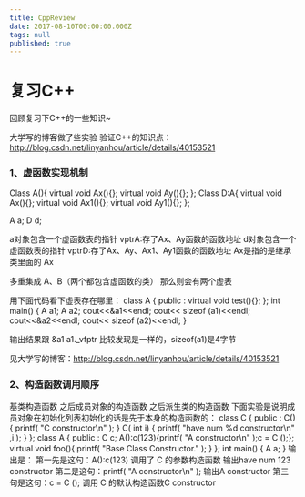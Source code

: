 ```yaml
---
title: CppReview
date: 2017-08-10T00:00:00.000Z
tags: null
published: true
---
```


# 复习C++ 

回顾复习下C++的一些知识~
<!-- more -->

大学写的博客做了些实验 验证C++的知识点：http://blog.csdn.net/linyanhou/article/details/40153521

### 1、虚函数实现机制
Class A(){
	virtual void Ax(){};
    virtual void Ay(){};
};
Class D:A{
	virtual void Ax(){};
	virtual void Ax1(){};
    virtual void Ay1(){};
};

A a;
D d;

a对象包含一个虚函数表的指针
vptrA:存了Ax、Ay函数的函数地址 
d对象包含一个虚函数表的指针
vptrD:存了Ax、Ay、Ax1、Ay1函数的函数地址 
Ax是指的是继承类里面的 Ax

多重集成 A、B（两个都包含虚函数的类） 那么则会有两个虚表 


用下面代码看下虚表存在哪里：
class A
{
public :
       virtual void test(){};
};
int main()
{
       A a1;
       A a2;
      cout<<&a1<<endl;
      cout<< sizeof (a1)<<endl;
      cout<<&a2<<endl;
      cout<< sizeof (a2)<<endl;
}


输出结果跟 &a1 a1._vfptr 比较发现是一样的，sizeof(a1)是4字节

见大学写的博客：http://blog.csdn.net/linyanhou/article/details/40153521

### 2、构造函数调用顺序
基类构造函数  之后成员对象的构造函数 之后派生类的构造函数
下面实验是说明成员对象在初始化列表初始化的话是先于本身的构造函数的：
class C
{
public :
      C()
      {
            printf( "C constructor\n" );
      }
      C( int i)
      {
            printf( "have num %d constructor\n" ,i );
      }
};
class A
{
public :
       C c;
      A():c(123){printf( "A constructor\n" );c = C ();};
       virtual void foo(){
            printf( "Base Class Constructor." );
      }
};
int main()
{
       A a;
}
输出是：
第一先是这句：A():c(123) 调用了 C 的参数构造函数 输出have num 123 constructor
第二是这句：printf( "A constructor\n" );  输出A constructor
第三句是这句：c = C (); 调用 C 的默认构造函数C constructor





